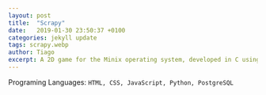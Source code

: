 ```yaml
---
layout: post
title:  "Scrapy"
date:   2019-01-30 23:50:37 +0100
categories: jekyll update
tags: scrapy.webp
author: Tiago
excerpt: A 2D game for the Minix operating system, developed in C using only the C standard library and Minix's OS API.
---
```


Programing Languages: `HTML, CSS, JavaScript, Python, PostgreSQL`